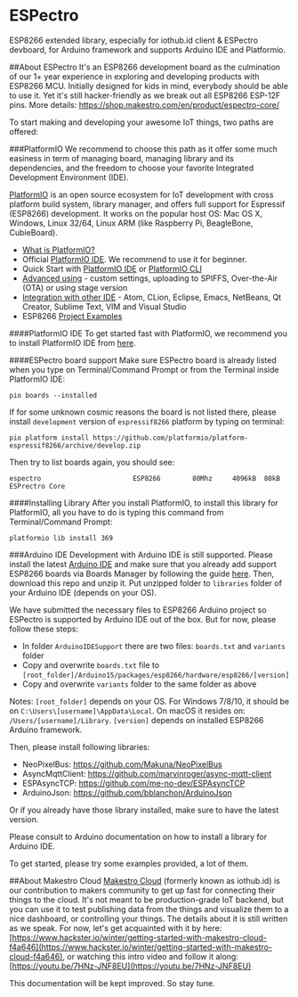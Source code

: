 # ESPectro
ESP8266 extended library, especially for iothub.id client &amp; ESPectro devboard, for Arduino framework and supports Arduino IDE and Platformio.

##About ESPectro
It's an ESP8266 development board as the culmination of our 1+ year experience in exploring and developing products with ESP8266 MCU. 
Initially designed for kids in mind, everybody should be able to use it. 
Yet it's still hacker-friendly as we break out all ESP8266 ESP-12F pins.
More details: https://shop.makestro.com/en/product/espectro-core/

To start making and developing your awesome IoT things, two paths are offered:

###PlatformIO
We recommend to choose this path as it offer some much easiness in term of managing board, managing library and its dependencies, 
and the freedom to choose your favorite Integrated Development Environment (IDE).

[PlatformIO](http://platformio.org/) is an open source ecosystem for IoT development with cross platform build system, library manager, and offers full support for Espressif (ESP8266) development. 
It works on the popular host OS: Mac OS X, Windows, Linux 32/64, Linux ARM (like Raspberry Pi, BeagleBone, CubieBoard).

* [What is PlatformIO?](http://docs.platformio.org/en/stable/what-is-platformio.html)
* Official [PlatformIO IDE](http://platformio.org/platformio-ide). We recommend to use it for beginner.
* Quick Start with [PlatformIO IDE](http://docs.platformio.org/en/stable/ide/atom.html#quick-start) or [PlatformIO CLI](http://docs.platformio.org/en/stable/quickstart.html)
* [Advanced using](http://docs.platformio.org/en/stable/platforms/espressif.html) - custom settings, uploading to SPIFFS, Over-the-Air (OTA) or using stage version
* [Integration with other IDE](http://docs.platformio.org/en/stable/ide.html) - Atom, CLion, Eclipse, Emacs, NetBeans, Qt Creator, Sublime Text, VIM and Visual Studio
* ESP8266 [Project Examples](http://docs.platformio.org/en/stable/platforms/espressif.html#examples)


####PlatformIO IDE
To get started fast with PlatformIO, we recommend you to install PlatformIO IDE from [here](http://platformio.org/platformio-ide).

####ESPectro board support
Make sure ESPectro board is already listed when you type on Terminal/Command Prompt or from the Terminal inside PlatformIO IDE:

```
pio boards --installed
```

If for some unknown cosmic reasons the board is not listed there, please install `development` version of `espressif8266` platform by typing on terminal:

```
pio platform install https://github.com/platformio/platform-espressif8266/archive/develop.zip
```

Then try to list boards again, you should see:

```
espectro                       ESP8266        80Mhz     4096kB  80kB   ESPrectro Core
```

####Installing Library
After you install PlatformIO, to install this library for PlatformIO, all you have to do is typing this command from Terminal/Command Prompt:

```
platformio lib install 369
```


###Arduino IDE
Development with Arduino IDE is still supported. Please install the latest [Arduino IDE](http://www.arduino.cc/en/main/software) and make sure that you already add support ESP8266 boards via Boards Manager by following the guide [here](https://github.com/esp8266/Arduino/blob/master/README.md).
Then, download this repo and unzip it. Put unzipped folder to `libraries` folder of your Arduino IDE (depends on your OS).

We have submitted the necessary files to ESP8266 Arduino project so ESPectro is supported by Arduino IDE out of the box. 
But for now, please follow these steps:

* In folder `ArduinoIDESupport` there are two files: `boards.txt` and `variants` folder
* Copy and overwrite `boards.txt` file to `[root_folder]/Arduino15/packages/esp8266/hardware/esp8266/[version]`
* Copy and overwrite `variants` folder to the same folder as above

Notes: 
`[root_folder]` depends on your OS. For Windows 7/8/10, it should be on `C:\Users\[username]\AppData\Local`. On macOS it resides on: `/Users/[username]/Library`.
`[version]` depends on installed ESP8266 Arduino framework.


Then, please install following libraries:

* NeoPixelBus: https://github.com/Makuna/NeoPixelBus
* AsyncMqttClient: https://github.com/marvinroger/async-mqtt-client
* ESPAsyncTCP: https://github.com/me-no-dev/ESPAsyncTCP
* ArduinoJson: https://github.com/bblanchon/ArduinoJson

Or if you already have those library installed, make sure to have the latest version.

Please consult to Arduino documentation on how to install a library for Arduino IDE.

To get started, please try some examples provided, a lot of them.

##About Makestro Cloud
[Makestro Cloud](http://cloud.makestro.com) (formerly known as iothub.id) is our contribution to makers community to get up fast for connecting their things to the cloud.
It's not meant to be production-grade IoT backend, but you can use it to test publishing data from the things and visualize them to a nice dashboard, or controlling your things. 
The details about it is still written as we speak. For now, let's get acquainted with it by here: [https://www.hackster.io/winter/getting-started-with-makestro-cloud-f4a646](https://www.hackster.io/winter/getting-started-with-makestro-cloud-f4a646), 
or watching this intro video and follow it along: [https://youtu.be/7HNz-JNF8EU](https://youtu.be/7HNz-JNF8EU)
 
This documentation will be kept improved. So stay tune.
